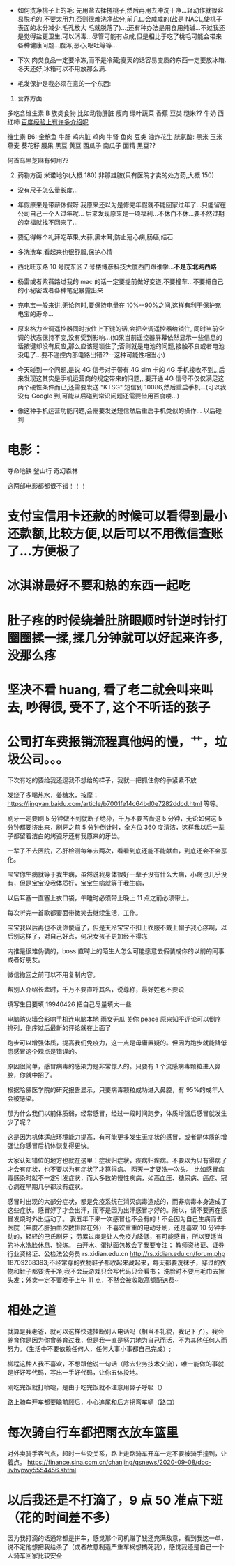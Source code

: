 - 如何洗净桃子上的毛: 先用盐去揉搓桃子,然后再用去冲洗干净...轻动作就很容易脱毛的,不要太用力,否则很难洗净盐分,前几口会咸咸的(盐是 NACL,使桃子表面的水分减少.毛孔放大 毛就脱落了)...;还有种办法是用食用纯碱...不过我还是觉得盐更卫生,可以消毒...尽管可能有点咸,但是相比于吃了桃毛可能会带来各种健康问题...腹泻,恶心,呕吐等等...

- 下次 肉类食品一定要冷冻,而不是冷藏;夏天的话容易变质的东西一定要放冰箱.冬天还好,冰箱可以不用放那么满.

- 毛发保护是我必须在意的一个东西:

1. 营养方面:

多吃含维生素 B 族类食物 比如动物肝脏 瘦肉 绿叶蔬菜 香蕉 豆类 糙米?? 牛奶 西红柿 [百度经验上有许多介绍呢](http://jingyan.baidu.com/article/5552ef4710ffd8518efbc948.html)

维生素 B6: 金枪鱼 牛肝 鸡内脏 鸡肉 牛肾 鱼肉 豆类 油炸花生
胱氨酸: 黑米 玉米 燕麦 葵花籽 腰果 黑豆 黄豆 西瓜子 南瓜子 面精 黑豆??

何首乌黑芝麻有何用??

2. 药物方面 米诺地尔(大概 180) 非那雄胺(只有医院才卖的处方药,大概 150)

- [没有尺子怎么量长度](http://zhidao.baidu.com/question/1894198031863429060.html?fr=iks&word=%C3%BB%D3%D0%B3%DF%D7%D3%D4%F5%C3%B4%C1%BF&ie=gbk)...

- 年假原来是带薪休假呀 我原来还以为是修完年假就不能回家过年了...只能留在公司自己一个人过年呢...
  后来发现原来是一项福利...不休白不休...要不然过期的幸福就找不回来了...

- 要记得每个礼拜吃苹果,大蒜,黑木耳;防止冠心病,肠癌,结石.

- 多洗洗车,看起来也很舒服,保护心情

- 西北旺东路 10 号院东区 7 号楼博彦科技大厦西门跟谁学...**不是东北网西路**

- 杨雷或者紫薇路过我的 mac 的话一定要提前做好变道,不要撞车...不要把自己的小秘密或者各种笔记暴露出来

- 充电宝一般来讲,无论何时,要保持电量在 10%--90%之间,这样有利于保护充电宝的寿命...

- 原来格力空调遥控器同时按住上下键的话,会把空调遥控器给锁住,
  同时当前空调的状态保持不变,没有受到影响...(如果当前遥控器屏幕依然显示一些信息的话按键却没有反应,那么应该是锁住了;否则就是电池的问题,接触不良或者电池没电了...要不遥控内部电路出错??--这种可能性相当小)

- 今天碰到一个问题,是说 4G 信号对于带有 4G sim 卡的 4G 手机接收不到,,,后来发现这其实是手机运营商的规定带来的问题,,,要开通 4G 信号不仅仅满足这两个硬性条件而已,还需要发送 "KTSG" 短信到 10086,然后重启手机...(可以我没有 Google 到,可能以后碰到常识问题还需要借用百度喽...)

- 像这种手机运营功能问题,会需要发送短信然后重启手机类似的操作...
  以后碰到

# 电影：

夺命地铁
釜山行
奇幻森林

这两部电影都都很不错！！！

# 支付宝信用卡还款的时候可以看得到最小还款额,比较方便,以后可以不用微信查账了...方便极了

# 冰淇淋最好不要和热的东西一起吃

# 肚子疼的时候绕着肚脐眼顺时针逆时针打圈圈揉一揉,揉几分钟就可以好起来许多,没那么疼

# 坚决不看 huang, 看了老二就会叫来叫去, 吵得很, 受不了, 这个不听话的孩子

# 公司打车费报销流程真他妈的慢，艹，垃圾公司。。。

下次有吃的要给我还逗我不想给的样子，我就一把抓住你的手紧紧不放

发烧了多喝热水，姜糖水，按摩；https://jingyan.baidu.com/article/b7001fe14c64bd0e7282ddcd.html 等等。

刷牙一定要刷 5 分钟做不到就断子绝孙，千万不要吝啬这 5 分钟，无论如何这 5 分钟都要挤出来，刷牙之前 5 分钟倒计时，全方位 360 度清洁，这样我以后一辈子都留着洁白的烤瓷牙还有我原来的牙齿。

一辈子不去医院，乙肝检测每年去两次，看看到底还能不能献血，到底还会不会恶化。

宝宝你生病就等于我生病，虽然说我身体很好一辈子没有什么大病，小病也几乎没有，但是宝宝没我体质好，宝宝生病就等于我生病，

以后耳塞一直塞上衣口袋，午睡时必须带上晚上 11 点之前必须带上。

每次听完一首歌都要面带微笑去继续生活，工作。

宝宝我以后再也不说你傻逼了，但是天冷宝宝不扣上衣服不戴上帽子我心疼啊，以后别这样了，对自己好点，何况女孩子更加经不得冻

内推是很难伪装的，boss 直聘上的陌生人怎么可能愿意去假装成你的以前的同事或者好朋友。

微信撤回之前可以不用复制内容。

帮别人介绍长辈时，千万不要直呼其名，说尊称，最好姓也不要说

填写生日要填 19940426 把自己尽量填大一些

电脑防火墙会影响手机连电脑本地 雨女无瓜 关你 peace
原来知乎评论可以倒序排列，倒序过后最新的评论就在上面了

跑步可以增强体质，提高我们免疫力，这一点是毋庸置疑的。但因为跑步就能降低患感冒这个观点是错误的。

原因很简单，感冒病毒的感染力是非常惊人的。只要有 1 个流感病毒颗粒进入鼻腔，你就中招了。

根据哈佛医学院的研究报告显示，只要病毒颗粒成功进入鼻腔，有 95%的成年人会被感染。

那为什么我们以前体质弱，经常感冒，经过一段时间跑步，体质增强后感冒就发生少了呢？

这是因为机体适应环境能力提高，有可能更多发生无症状的感冒，或者是体质的增强让你感冒后机体恢复得更快。

大家认知错位的地方也就在这里：症状归症状，疾病归疾病。不要以为只有得病了才会有症状，也不要以为有症状了才算得病。
两天一定要洗一次头。
比如感冒病毒感染时就不一定引发症状，而大多数的慢性疾病，如高血压、糖尿病、癌症、冠心病在早期几乎都没有症状。

感冒时出现的大部分症状，都是免疫系统在消灭病毒造成的，而非病毒本身造成了这些症状。感冒好了才会出汗，而不是因为出汗感冒才好的。所以，请不要再在感
冒发烧时外出运动了。
我五年下来一次感冒也不会有的！不会因为自己生病而去医院（年度乙肝抽血次数排除在外）
不喜欢重重的电动牙刷，还是喜欢 10 分钟手动的，轻轻的巴氏刷牙；
劳累过度是让人免疫力降低，有可能感冒，所以要适当的补水洗脸休息、锻炼。
白开水、蛋挞面包教会了我要专注；
教师资格证、证券行业资格证、公检法公务员
rs.xidian.edu.cn http://rs.xidian.edu.cn/forum.php 18709268393;不经常穿的衣物鞋子都收起来藏起来，每天都要洗袜子，穿过的衣物和鞋子都要洗干净;我不会玩游戏只会写代码只会看书；
洗脸时不要用毛巾去擦头发；外卖一定不要晚于上午 11 点，不然会被收取高额配送费~

# 相处之道

就算是我老爸，就可以这样快速挂断别人电话吗（相当不礼貌，我记下了）。我会养育你是因为你曾养育过我，但是我一直是努力地为自己而活，不为其他任何人而努力。（生活中不要依赖任何人，任何大事小事都自己完成）;

柳程这种人我不喜欢，不想跟他说一句话（除去业务技术交流），唯一能做的事就是好好写代码，写出一手好代码，让你五体投地。

刚吃完饭就打喷嚏，是由于吃完饭就不注意用鼻子呼吸（）

路上骑车开车都要瞻前顾后，小心追尾和后方拐弯车辆（路口）

# 每次骑自行车都把雨衣放车篮里

对外卖骑手客气点，超时一些没关系，路上走路骑车开车一定不要被骑手撞到，让着点。
https://finance.sina.com.cn/chanjing/gsnews/2020-09-08/doc-iivhvpwy5554456.shtml

# 以后我还是不打滴了，9 点 50 准点下班（花的时间差不多）

因为我打滴的话通常都是拼车，感觉那个司机赚了钱还充满敌意，看到我这一单，说不定他想把我给杀了（或者故意制造严重车祸想搞死我），感觉我还是自己一个人骑车回家比较安全
